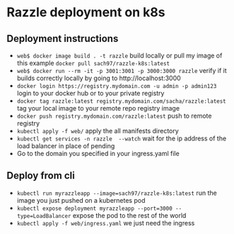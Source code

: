 # Razzle deployment on k8s

## Deployment instructions
- `web$ docker image build . -t razzle` build locally or pull my image of this example `docker pull sach97/razzle-k8s:latest`
- `web$ docker run --rm -it -p 3001:3001 -p 3000:3000 razzle` verify if it builds correctly locally by going to http://localhost:3000
- `docker login https://registry.mydomain.com -u admin -p admin123` login to your docker hub or to your private registry
- `docker tag razzle:latest registry.mydomain.com/sacha/razzle:latest` tag your local image to your remote repo registry image
- `docker push registry.mydomain.com/razzle:latest` push to remote registry
- `kubectl apply -f web/` apply the all manifests directory
- `kubectl get services -n razzle  --watch` wait for the ip address of the load balancer in place of pending
- Go to the domain you specified in your ingress.yaml file

## Deploy from cli
- `kubectl run myrazzleapp --image=sach97/razzle-k8s:latest` run the image you just pushed on a kubernetes pod
- `kubectl expose deployment myrazzleapp --port=3000 --type=LoadBalancer` expose the pod to the rest of the world
- `kubectl apply -f web/ingress.yaml` we just need the ingress
